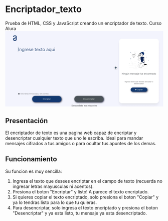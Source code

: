 # Encriptador_texto
Prueba de HTML, CSS y JavaScript creando un encriptador de texto. Curso Alura
<img src="./img/01.webp">

<h2>Presentación</h2>

El encriptador de texto es una pagina web capaz de encriptar y desencriptar cualquier texto que uno le escriba. Ideal para mandar mensajes cifrados a tus amigos o para ocultar tus apuntes de los demas.

<h2>Funcionamiento</h2>

Su funcion es muy sencilla:
1. Ingresa el texto que desees encriptar en el campo de texto (recuerda no ingresar letras mayusculas ni acentos).
2. Presiona el boton "Encriptar" y listo! A parece el texto encriptado.
3. Si quieres copiar el texto encriptado, solo presiona el boton "Copiar" y ya lo tendras listo para lo que tu quieras.
4. Para desencriptar, solo ingresa el texto encriptado y presiona el boton "Desencriptar" y ya esta listo, tu mensaje ya esta desencriptado.
